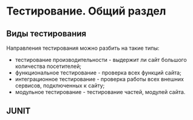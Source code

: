 # Тестирование. Общий раздел

## Виды тестирования

Направления тестирования можно разбить на такие типы:

- тестирование производительности - выдержит ли сайт большого количества
  посетителей;
- функциональное тестирование - проверка всех функций сайта;
- интеграционное тестирование - проверка работы всех внешних сервисов,
  подключенных к сайту;
- модульное тестирование - тестирование частей, модулей сайта.

## JUNIT
